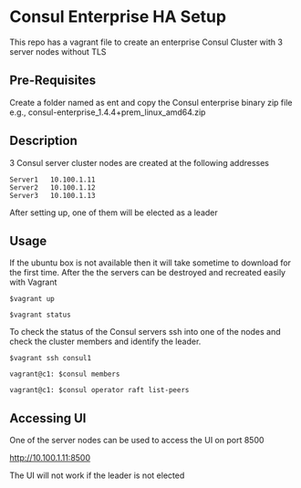 # Consul Enterprise HA Setup
This repo has a vagrant file to create an enterprise Consul Cluster with 3 server nodes without TLS

## Pre-Requisites
Create a folder named as ent and copy the Consul enterprise binary zip file e.g., consul-enterprise_1.4.4+prem_linux_amd64.zip

## Description
3 Consul server cluster nodes are created at the following addresses

```
Server1   10.100.1.11
Server2   10.100.1.12
Server3   10.100.1.13
```

After setting up, one of them will be elected as a leader

## Usage
If the ubuntu box is not available then it will take sometime to download for the first time.  After the the servers can be destroyed and recreated easily with Vagrant

```
$vagrant up

$vagrant status

```

To check the status of the Consul servers ssh into one of the nodes and check the cluster members and identify the leader.

```
$vagrant ssh consul1

vagrant@c1: $consul members

vagrant@c1: $consul operator raft list-peers 

```

## Accessing UI
One of the server nodes can be used to access the UI on port 8500

http://10.100.1.11:8500 

The UI will not work if the leader is not elected

